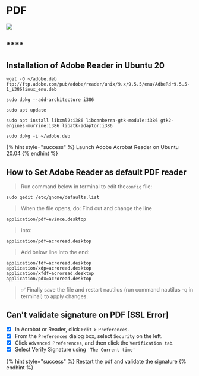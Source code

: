 # PDF

![](../.gitbook/assets/adobe_reader_vertical.png)

## \*\*\*\*

## Installation of Adobe Reader in Ubuntu 20

```text
wget -O ~/adobe.deb ftp://ftp.adobe.com/pub/adobe/reader/unix/9.x/9.5.5/enu/AdbeRdr9.5.5-1_i386linux_enu.deb
```

```text
sudo dpkg --add-architecture i386
```

```text
sudo apt update
```

```text
sudo apt install libxml2:i386 libcanberra-gtk-module:i386 gtk2-engines-murrine:i386 libatk-adaptor:i386
```

```text
sudo dpkg -i ~/adobe.deb
```

{% hint style="success" %}
Launch Adobe Acrobat Reader on Ubuntu 20.04
{% endhint %}

## **How to Set Adobe Reader as default PDF reader**

> Run command below in terminal to edit the`config` file:

```text
sudo gedit /etc/gnome/defaults.list
```

> When the file opens, do: Find out and change the line

`application/pdf=evince.desktop`

> into:

```text
application/pdf=acroread.desktop
```

> Add below line into the end:

```text
application/fdf=acroread.desktop
application/xdp=acroread.desktop
application/xfdf=acroread.desktop
application/pdx=acroread.desktop
```

> ✅ Finally save the file and restart nautilus \(run command nautilus -q in terminal\) to apply changes.

## Can't validate signature on PDF \[SSL Error\]

* [x] In Acrobat or Reader, click `Edit` &gt; `Preferences`.
* [x] From the `Preferences` dialog box, select `Security` on the left.
* [x] Click `Advanced Preferences`, and then click the `Verification tab`.
* [x] Select Verify Signature using `'The Current time'`

{% hint style="success" %}
Restart the pdf and validate the signature
{% endhint %}

